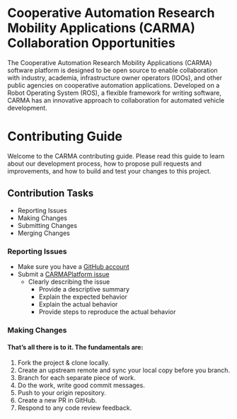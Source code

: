 # Cooperative Automation Research Mobility Applications (CARMA) Collaboration Opportunities

The Cooperative Automation Research Mobility Applications (CARMA) software platform is designed to be open source to enable collaboration with industry, academia, infrastructure owner operators (IOOs), and other public agencies on cooperative automation applications. Developed on a Robot Operating System (ROS), a flexible framework for writing software, CARMA has an innovative approach to collaboration for automated vehicle development.

# Contributing Guide

Welcome to the CARMA contributing guide. Please read this guide to learn about our development process, how to propose pull requests and improvements, and how to build and test your changes to this project. 

## Contribution Tasks

* Reporting Issues
* Making Changes
* Submitting Changes
* Merging Changes

### Reporting Issues

* Make sure you have a [GitHub account](https://github.com/signup/free)
* Submit a [CARMAPlatform issue](https://github.com/usdot-fhwa-stol/CARMAPlatform/issues/new)
  * Clearly describing the issue
    * Provide a descriptive summary
    * Explain the expected behavior
    * Explain the actual behavior
    * Provide steps to reproduce the actual behavior

### Making Changes




#### That’s all there is to it. The fundamentals are:

1. Fork the project & clone locally.
1. Create an upstream remote and sync your local copy before you branch.
1. Branch for each separate piece of work.
1. Do the work, write good commit messages.
1. Push to your origin repository.
1. Create a new PR in GitHub.
1. Respond to any code review feedback.

